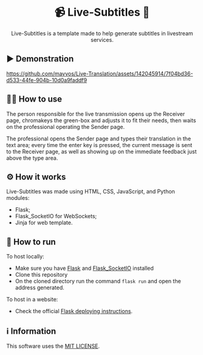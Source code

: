 <div align="center">
  <h1>📹 Live-Subtitles 🔴</h1>
  <p text-align="justify">Live-Subtitles is a template made to help generate subtitles in livestream services.</p>
</div>

## ▶️ Demonstration

https://github.com/mavvos/Live-Translation/assets/142045914/7f04bd36-d533-44fe-904b-10d0a9faddf9

## 👨‍🏫 How to use
The person responsible for the live transmission opens up the Receiver page, chromakeys the green-box and adjusts it to fit their needs, then waits on the professional operating the Sender page.

The professional opens the Sender page and types their translation in the text area; every time the enter key is pressed, the current message is sent to the Receiver page, as well as showing up on the immediate feedback just above the type area.

## ⚙ How it works
Live-Subtitles was made using HTML, CSS, JavaScript, and Python modules:
- Flask;
- Flask_SocketIO for WebSockets;
- Jinja for web template.

## 🏃 How to run
To host locally:
- Make sure you have [Flask](https://pypi.org/project/Flask/) and [Flask_SocketIO](https://pypi.org/project/Flask-SocketIO/) installed
- Clone this repository
- On the cloned directory run the command ```flask run``` and open the address generated.

To host in a website:
- Check the official <a href="https://flask.palletsprojects.com/en/3.0.x/deploying/">Flask deploying instructions</a>.

## ℹ️ Information

This software uses the [MIT LICENSE](https://github.com/mavvos/Live-Subtitles/blob/main/LICENSE).

